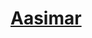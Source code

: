 ﻿---
!LinkItem
Link: aasimar_hd.md
NameLink: <!--NameLink-->[Aasimar](hd_aasimar.md)<!--/NameLink-->
Id: races_hd.md#aasimar
ParentLink: races_hd.md#races
Name: Aasimar
ParentName: Races
Attributes: {}
AttributesDictionary: >+
  {}

---




# [Aasimar](hd_aasimar.md)




